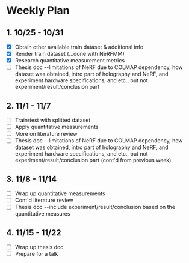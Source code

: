 # Weekly Plan
## 1. 10/25 - 10/31
- [x] Obtain other available train dataset & additional info
- [x] Render train dataset (...done with NeRFMM)
- [x] Research quantitative measurement metrics
- [ ] Thesis doc --limitations of NeRF due to COLMAP dependency, how dataset was obtained, intro part of holography and NeRF, and experiment hardware specifications, and etc., but not experiment/result/conclusion part 

## 2. 11/1 - 11/7
- [ ] Train/test with splitted dataset
- [ ] Apply quantitative measurements
- [ ] More on literature review
- [ ] Thesis doc --limitations of NeRF due to COLMAP dependency, how dataset was obtained, intro part of holography and NeRF, and experiment hardware specifications, and etc., but not experiment/result/conclusion part (cont'd from previous week)

## 3. 11/8 - 11/14
- [ ] Wrap up quantitative measurements
- [ ] Cont'd literature review
- [ ] Thesis doc --include experiment/result/conclusion based on the quantitative measures

## 4. 11/15 - 11/22
- [ ] Wrap up thesis doc
- [ ] Prepare for a talk
